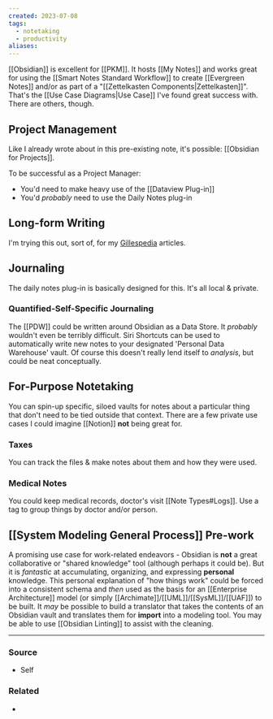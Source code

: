 ```yaml
---
created: 2023-07-08
tags:
  - notetaking
  - productivity
aliases:
---
```

[[Obsidian]] is excellent for [[PKM]]. It hosts [[My Notes]] and works great for using the [[Smart Notes Standard Workflow]] to create [[Evergreen Notes]] and/or as part of a "[[Zettelkasten Components|Zettelkasten]]". That's the [[Use Case Diagrams|Use Case]] I've found great success with. There are others, though.

## Project Management
Like I already wrote about in this pre-existing note, it's possible: [[Obsidian for Projects]].

To be successful as a Project Manager:
- You'd need to make heavy use of the [[Dataview Plug-in]]
- You'd *probably* need to use the Daily Notes plug-in

## Long-form Writing
I'm trying this out, sort of, for my [Gillespedia](https://gillespedia.com) articles.

## Journaling
The daily notes plug-in is basically designed for this. It's all local & private.

### Quantified-Self-Specific Journaling
The [[PDW]] could be written around Obsidian as a Data Store. It *probably* wouldn't even be terribly difficult. Siri Shortcuts can be used to automatically write new notes to your designated 'Personal Data Warehouse' vault. Of course this doesn't really lend itself to *analysis*, but could be neat conceptually.

## For-Purpose Notetaking
You can spin-up specific, siloed vaults for notes about a particular thing that don't need to be tied outside that context. There are a few private use cases I could imagine [[Notion]] **not** being great for.
### Taxes
You can track the files & make notes about them and how they were used. 
### Medical Notes
You could keep medical records, doctor's visit [[Note Types#Logs]]. Use a tag to group things by doctor and/or person.

## [[System Modeling General Process]] Pre-work
A promising use case for work-related endeavors - Obsidian is **not** a great collaborative or "shared knowledge" tool (although perhaps it could be). But it is *fantastic* at accumulating, organizing, and expressing **personal** knowledge. This personal explanation of "how things work" could be forced into a consistent schema and *then* used as the basis for an [[Enterprise Architecture]] model (or simply [[Archimate]]/[[UML]]/[[SysML]]/[[UAF]]) to be built. It *may* be possible to build a translator that takes the contents of an Obsidian vault and translates them for **import** into a modeling tool. You may be able to use [[Obsidian Linting]] to assist with the cleaning.

****
### Source
- Self

### Related
- 